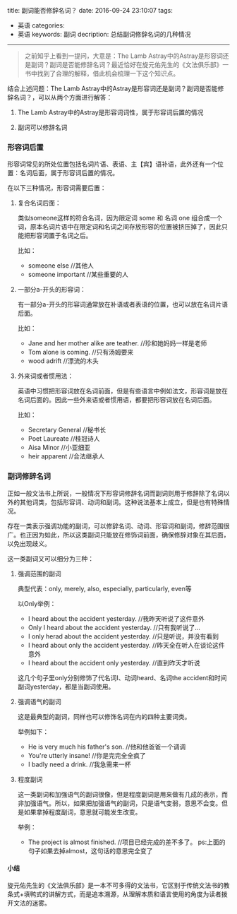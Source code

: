 title: 副词能否修辞名词？
date: 2016-09-24 23:10:07
tags:
- 英语
categories:
- 英语
keywords: 副词
decription: 总结副词修辞名词的几种情况

---

> 之前知乎上看到一提问，大意是：The Lamb Astray中的Astray是形容词还是副词？副词是否能修辞名词？最近恰好在旋元佑先生的《文法俱乐部》一书中找到了合理的解释，借此机会梳理一下这个知识点。

<!-- more -->

结合上述问题：The Lamb Astray中的Astray是形容词还是副词？副词是否能修辞名词？，可以从两个方面进行解答：

1. The Lamb Astray中的Astray是形容词词性，属于形容词后置的情况

2. 副词可以修辞名词

### 形容词后置

形容词常见的所处位置包括名词片语、表语、主【宾】语补语，此外还有一个位置：名词后面，属于形容词后置的情况。

在以下三种情况，形容词需要后置：

1. 复合名词后面：
	
	类似someone这样的符合名词，因为限定词 some 和 名词 one 组合成一个词，原本名词片语中在限定词和名词之间存放形容的位置被挤压掉了，因此只能把形容词置于名词之后。
	
	比如：
	* someone else //其他人
	* someone important //某些重要的人

2. 一部分a-开头的形容词：

	有一部分a-开头的形容词通常放在补语或者表语的位置，也可以放在名词片语后面。
	
	比如：
	
	* Jane and her mother alike are teather. //珍和她妈妈一样是老师
	* Tom alone is coming. //只有汤姆要来
	* wood adrift //漂流的木头
		
3. 外来词或者惯用法：

	英语中习惯把形容词放在名词前面，但是有些语言中例如法文，形容词是放在名词后面的。因此一些外来语或者惯用语，都要把形容词放在名词后面。
	
	比如：
	* Secretary General //秘书长
	* Poet Laureate //桂冠诗人
	* Aisa Minor //小亚细亚
	* heir apparent //合法继承人

### 副词修辞名词

正如一般文法书上所说，一般情况下形容词修辞名词而副词则用于修辞除了名词以外的其他词类，包括形容词、动词和副词。这种说法基本上成立，但是也有特殊情况。

存在一类表示强调功能的副词，可以修辞名词、动词、形容词和副词，修辞范围很广。也正因为如此，所以这类副词只能放在修饰词前面，确保修辞对象在其后面，以免出现歧义。

这一类副词又可以细分为三种：

1. 强调范围的副词

	典型代表：only, merely, also, especially, particularly, even等
	
	以Only举例：
	* I heard about the accident yesterday.  //我昨天听说了这件意外
    * Only I heard about the accident yesterday. //只有我听说了...
	* I only herad about the accident yesterday. //只是听说，并没有看到
	* I heard about only the accident yesterday. //昨天全在听人在谈论这件意外
	* I heard about the accident only yesterday. //直到昨天才听说
	
	这几个句子里only分别修饰了代名词I、动词heard、名词the accident和时间副词yesterday，都是当副词使用。

2. 强调语气的副词

	这是最典型的副词，同样也可以修饰名词在内的四种主要词类。

	举例如下：
	* He is very much his father's son.  //他和他爸爸一个调调
	* You're utterly insane! //你是完完全全疯了
	* I badly need a drink.  //我急需来一杯

3. 程度副词

	这一类副词和加强语气的副词很像，但是程度副词是用来做有几成的表示，而非加强语气。所以，如果把加强语气的副词，只是语气变弱，意思不会变。但是如果拿掉程度副词，意思就可能发生改变。
	
	举例：
	* The project is almost finished. //项目已经完成的差不多了。
	ps:上面的句子如果去掉almost，这句话的意思完全变了
	
#### 小结

旋元佑先生的《文法俱乐部》是一本不可多得的文法书，它区别于传统文法书的教条式+填鸭式的讲解方式，而是追本溯源，从理解本质和语言使用的角度为读者拨开文法的迷雾。	